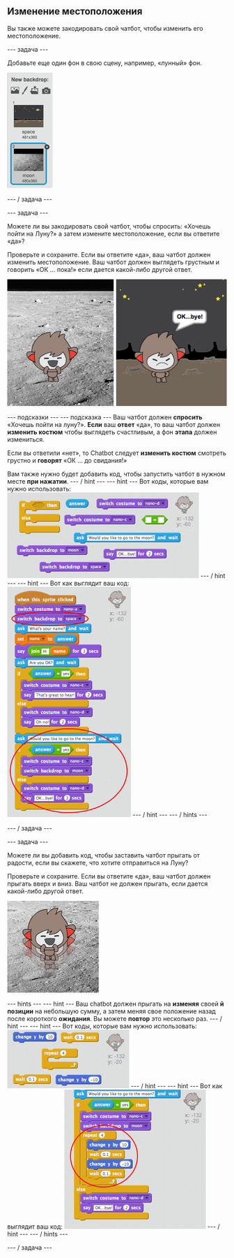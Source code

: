 ## Изменение местоположения

Вы также можете закодировать свой чатбот, чтобы изменить его местоположение.

\--- задача \---

Добавьте еще один фон в свою сцену, например, «лунный» фон.

![Добавление фона «луны»](images/chatbot-moon.png)

\--- / задача \---

\--- задача \---

Можете ли вы закодировать свой чатбот, чтобы спросить: «Хочешь пойти на Луну?» а затем измените местоположение, если вы ответите «да»?

Проверьте и сохраните. Если вы ответите «да», ваш чатбот должен изменить местоположение. Ваш чатбот должен выглядеть грустным и говорить «ОК ... пока!» если дается какой-либо другой ответ.

![Тестирование меняющегося фона](images/chatbot-backdrop-test.png)

\--- подсказки \--- \--- подсказка \--- Ваш чатбот должен **спросить** «Хочешь пойти на луну?». **Если** ваш **ответ** «да», то ваш чатбот должен **изменить костюм** чтобы выглядеть счастливым, а фон **этапа** должен измениться.

Если вы ответили «нет», то Chatbot следует **изменить костюм** смотреть грустно и **говорят** «ОК ... до свидания!»

Вам также нужно будет добавить код, чтобы запустить чатбот в нужном месте **при нажатии**. \--- / hint \--- \--- hint \--- Вот коды, которые вам нужно использовать: ![Blocks for changing the backdrop](images/chatbot-backdrop-blocks.png) \--- / hint \--- \--- hint \--- Вот как выглядит ваш код: ![Code for changing the backdrop](images/chatbot-backdrop-code.png) \--- / hint \--- \--- / hints \---

\--- / задача \---

\--- задача \---

Можете ли вы добавить код, чтобы заставить чатбот прыгать от радости, если вы скажете, что хотите отправиться на Луну?

Проверьте и сохраните. Если вы ответите «да», ваш чатбот должен прыгать вверх и вниз. Ваш чатбот не должен прыгать, если дается какой-либо другой ответ.

![Тестирование чата ChatBot](images/chatbot-jump-test.png)

\--- hints \--- \--- hint \--- Ваш chatbot должен прыгать на **изменяя** своей **й позиции** на небольшую сумму, а затем меняя свое положение назад после короткого **ожидания**. Вы можете **повтор** это несколько раз. \--- / hint \--- \--- hint \--- Вот коды, которые вам нужно использовать: ![Blocks for a jumping ChatBot](images/chatbot-jump-blocks.png) \--- / hint \--- \--- hint \--- Вот как выглядит ваш код: ![Code for a jumping ChatBot](images/chatbot-jump-code.png) \--- / hint \--- \--- / hints \---

\--- / задача \---